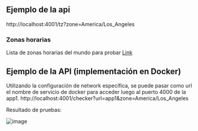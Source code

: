 ## Ejemplo de la api
http://localhost:4001/tz?zone=America/Los_Angeles

### Zonas horarias
Lista de zonas horarias del mundo para probar
[Link](https://gist.github.com/diogocapela/12c6617fc87607d11fd62d2a4f42b02a)

## Ejemplo de la API (implementación en Docker)
Utilizando la configuración de network específica, se puede pasar como url el nombre de servicio de docker para acceder luego al puerto 4000 de la app1.
http://localhost:4001/checker?url=app1&zone=America/Los_Angeles

Resultado de pruebas:

![image](https://github.com/AgustinDuelli/ucse-prog2-2024-U3-Duelli/assets/130614935/999c16c8-e48e-4e48-8136-b5e6f8eff027)

